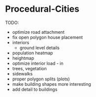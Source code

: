 # Procedural-Cities
TODO:
* optimize road attachment
* fix open polygon house placement
* interiors
  * ground level details
* population heatmap
* heightmap
* optimize interior load - in
* trees, vegetation
* sidewalks
* proper polygon splits (plots)
* make building shapes more interesting
* add detail to buildings
